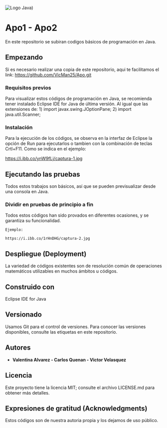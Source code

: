 ![Logo Java](https://seeklogo.com/images/J/java-logo-7833D1D21A-seeklogo.com.png))

# Apo1 - Apo2

En este repositorio se subiran codigos básicos de programación en Java.

## Empezando

Si es necesario realizar una copia de este repositorio, aqui te facilitamos el link:
https://github.com/VicMan25/Apo.git

### Requisitos previos

Para visualizar estos códigos de programación en Java, se recomienda tener instalado Eclipse IDE for Java de última versión.
Al igual que las extensiones de:
		1) import javax.swing.JOptionPane;
		2) import java.util.Scanner;


### Instalación

Para la ejecución de los códigos, se observa en la interfaz de Eclipse la opción de Run para ejecutarlos o tambien con la combinación de teclas Crtl+F11.
Como se indica en el ejemplo: 

https://i.ibb.co/ynW9fLj/captura-1.jpg

## Ejecutando las pruebas

Todos estos trabajos son básicos, así que se pueden previsualizar desde una consola en Java.

### Dividir en pruebas de principio a fin

Todos estos códigos han sido provados en diferentes ocasiones, y se garantiza su funcionalidad.

```
Ejemplo: 

https://i.ibb.co/1rHnDHG/captura-2.jpg

```

## Despliegue (Deployment)

La variedad de códigos existentes son de resolución común de operaciones matemáticos utilizables en muchos ámbitos u códigos.


## Construido con

Eclipse IDE for Java
## Versionado

Usamos Git para el control de versiones. Para conocer las versiones disponibles, consulte las etiquetas en este repositorio.

## Autores

* **Valentina Alvarez - Carlos Quenan - Victor Velasquez** 


## Licencia

Este proyecto tiene la licencia MIT; consulte el archivo LICENSE.md para obtener más detalles.

## Expresiones de gratitud (Acknowledgments)

Estos códigos son de nuestra autoria propia y los dejamos de uso público.
